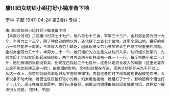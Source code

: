 ### 康川妇女纺织小组打好小锄准备下地
奎林  子超
1947-04-24
第2版()
专栏：

    康川妇女纺织小组打好小锄准备下地
    【本报沙河讯】二区康川村共七十七户，地八百七十三亩，军属三十三户，全村男全劳力四十九个，半劳力二十三个，除了种自己的地以外，还代耕了二百七十亩地。这里全是山地，最好的劳力一年只能种十亩地，今年就大感劳力缺乏，因此组织女劳力参加农业生产成了很重要的问题。全村女全劳力五十个，半劳力二十一个，她们组织的办法是先从纺织入手，纺织组长张荣的，先前本组十个妇女组织起来搞纺织，两个月内连纺带织共出布一百一十一斤，每斤布换小米二十八斤，她们换得的米都没有卖，到现在已存起二千七百斤，准备补足农业收入的缺额（这里光靠农业是不能达到耕三余一的）。由她组的影响，全村妇女都在存米，现共计纺织存米九千斤以上，从这一点上，张荣的就动员本组妇女不但纺织赚钱，而且准备忙时下地锄苗也要起模范作用，大家说拿不动大锄，她便让铁匠给打较小的锄，妇女用也能锄，她组打了十个，影响起两个组也打了十几个。现正在继续发展中，她们已准备好，到锄苗时期便由纺织组变成锄地组，这样就可解决很大问题。（奎林、子超）
